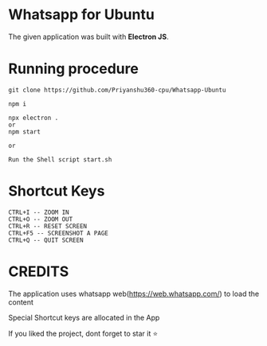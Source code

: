 # Whatsapp for Ubuntu

The given application was built with **Electron JS**.

# Running procedure

```
git clone https://github.com/Priyanshu360-cpu/Whatsapp-Ubuntu

npm i

npx electron .
or 
npm start

or

Run the Shell script start.sh
```

# Shortcut Keys

```
CTRL+I -- ZOOM IN
CTRL+O -- ZOOM OUT
CTRL+R -- RESET SCREEN
CTRL+F5 -- SCREENSHOT A PAGE
CTRL+Q -- QUIT SCREEN
```

# CREDITS

The application uses whatsapp web(https://web.whatsapp.com/) to load the content 

Special Shortcut keys are allocated in the App

If you liked the project, dont forget to star it ⭐